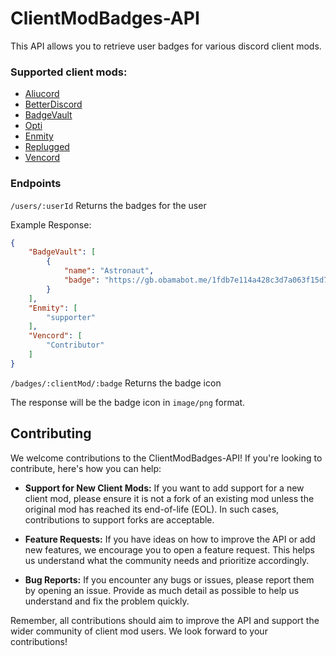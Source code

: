 # ClientModBadges-API

This API allows you to retrieve user badges for various discord client mods.

### Supported client mods:

- [Aliucord](https://github.com/Aliucord/Aliucord)
- [BetterDiscord](https://github.com/BetterDiscord/BetterDiscord)
- [BadgeVault](https://github.com/WolfPlugs/BadgeVault)
- [Opti](https://github.com/opti-mod/Opti)
- [Enmity](https://github.com/enmity-mod/enmity)
- [Replugged](https://github.com/replugged-org/replugged)
- [Vencord](https://github.com/Vendicated/Vencord)

### Endpoints

`/users/:userId` Returns the badges for the user

Example Response:

```json
{
    "BadgeVault": [
        {
            "name": "Astronaut",
            "badge": "https://gb.obamabot.me/1fdb7e114a428c3d7a063f15d7616b59447e490f.png"
        }
    ],
    "Enmity": [
        "supporter"
    ],
    "Vencord": [
        "Contributor"
    ]
}
```

`/badges/:clientMod/:badge` Returns the badge icon

The response will be the badge icon in `image/png` format.

## Contributing

We welcome contributions to the ClientModBadges-API! If you're looking to contribute, here's how you can help:

- **Support for New Client Mods:** If you want to add support for a new client mod, please ensure it is not a fork of an existing mod unless the original mod has reached its end-of-life (EOL). In such cases, contributions to support forks are acceptable.

- **Feature Requests:** If you have ideas on how to improve the API or add new features, we encourage you to open a feature request. This helps us understand what the community needs and prioritize accordingly.

- **Bug Reports:** If you encounter any bugs or issues, please report them by opening an issue. Provide as much detail as possible to help us understand and fix the problem quickly.

Remember, all contributions should aim to improve the API and support the wider community of client mod users. We look forward to your contributions!
